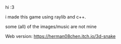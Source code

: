 hi :3

i made this game using raylib and c++. 

some (all) of the images/music are not mine

Web version: https://herman08chen.itch.io/3d-snake
